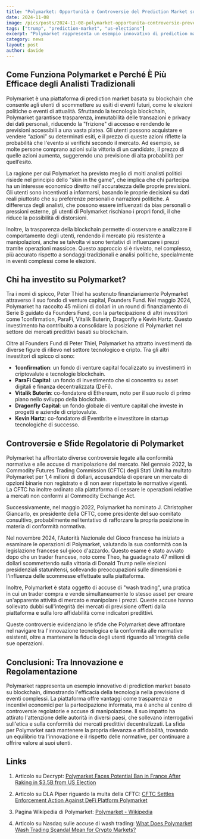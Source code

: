 ```yaml
---
title: "Polymarket: Opportunità e Controversie del Prediction Market su Blockchain che ha previsto la Vittoria di Trump"
date: 2024-11-08
image: /pics/posts/2024-11-08-polymarket-opportunita-controversie-prevede-vittoria-trump/cover.jpeg
tags: ["trump", "prediction-market", "us-elections"]
excerpt: "Polymarket rappresenta un esempio innovativo di prediction market basato su blockchain, dimostrando l'efficacia della tecnologia nella previsione di eventi complessi che in occasione delle elezioni USA ha 'funzionato' meglio di molti analisti blasonati"
category: news
layout: post
author: davide
---
```


Come Funziona Polymarket e Perché È Più Efficace degli Analisti Tradizionali
-----------


Polymarket è una piattaforma di prediction market basata su blockchain che consente agli utenti di scommettere su esiti di eventi futuri, come le elezioni politiche o eventi di attualità. Sfruttando la tecnologia blockchain, Polymarket garantisce trasparenza, immutabilità delle transazioni e privacy dei dati personali, riducendo la "frizione" di accesso e rendendo le previsioni accessibili a una vasta platea. Gli utenti possono acquistare e vendere “azioni” su determinati esiti, e il prezzo di queste azioni riflette la probabilità che l'evento si verifichi secondo il mercato. Ad esempio, se molte persone comprano azioni sulla vittoria di un candidato, il prezzo di quelle azioni aumenta, suggerendo una previsione di alta probabilità per quell’esito.

La ragione per cui Polymarket ha previsto meglio di molti analisti politici risiede nel principio dello "skin in the game", che implica che chi partecipa ha un interesse economico diretto nell'accuratezza delle proprie previsioni. Gli utenti sono incentivati a informarsi, basando le proprie decisioni su dati reali piuttosto che su preferenze personali o narrazioni politiche. A differenza degli analisti, che possono essere influenzati da bias personali o pressioni esterne, gli utenti di Polymarket rischiano i propri fondi, il che riduce la possibilità di distorsioni.

Inoltre, la trasparenza della blockchain permette di osservare e analizzare il comportamento degli utenti, rendendo il mercato più resistente a manipolazioni, anche se talvolta vi sono tentativi di influenzare i prezzi tramite operazioni massicce. Questo approccio si è rivelato, nel complesso, più accurato rispetto a sondaggi tradizionali e analisi politiche, specialmente in eventi complessi come le elezioni.


Chi ha investito su Polymarket?
-----------

Tra i nomi di spicco, Peter Thiel ha sostenuto finanziariamente Polymarket attraverso il suo fondo di venture capital, Founders Fund. Nel maggio 2024, Polymarket ha raccolto 45 milioni di dollari in un round di finanziamento di Serie B guidato da Founders Fund, con la partecipazione di altri investitori come 1confirmation, ParaFi, Vitalik Buterin, Dragonfly e Kevin Hartz.  Questo investimento ha contribuito a consolidare la posizione di Polymarket nel settore dei mercati predittivi basati su blockchain. 

Oltre al Founders Fund di Peter Thiel, Polymarket ha attratto investimenti da diverse figure di rilievo nel settore tecnologico e cripto. Tra gli altri investitori di spicco ci sono:

- **1confirmation**: un fondo di venture capital focalizzato su investimenti in criptovalute e tecnologie blockchain.
- **ParaFi Capital**: un fondo di investimento che si concentra su asset digitali e finanza decentralizzata (DeFi).
- **Vitalik Buterin**: co-fondatore di Ethereum, noto per il suo ruolo di primo piano nello sviluppo della blockchain.
- **Dragonfly Capital**: un fondo globale di venture capital che investe in progetti e aziende di criptovalute.
- **Kevin Hartz**: co-fondatore di Eventbrite e investitore in startup tecnologiche di successo.



Controversie e Sfide Regolatorie di Polymarket
-----------
Polymarket ha affrontato diverse controversie legate alla conformità normativa e alle accuse di manipolazione del mercato. Nel gennaio 2022, la Commodity Futures Trading Commission (CFTC) degli Stati Uniti ha multato Polymarket per 1,4 milioni di dollari, accusandola di operare un mercato di opzioni binarie non registrato e di non aver rispettato le normative vigenti. La CFTC ha inoltre ordinato alla piattaforma di cessare le operazioni relative a mercati non conformi al Commodity Exchange Act. 

Successivamente, nel maggio 2022, Polymarket ha nominato J. Christopher Giancarlo, ex presidente della CFTC, come presidente del suo comitato consultivo, probabilmente nel tentativo di rafforzare la propria posizione in materia di conformità normativa. 

Nel novembre 2024, l'Autorità Nazionale del Gioco francese ha iniziato a esaminare le operazioni di Polymarket, valutando la sua conformità con la legislazione francese sul gioco d'azzardo. Questo esame è stato avviato dopo che un trader francese, noto come Theo, ha guadagnato 47 milioni di dollari scommettendo sulla vittoria di Donald Trump nelle elezioni presidenziali statunitensi, sollevando preoccupazioni sulle dimensioni e l'influenza delle scommesse effettuate sulla piattaforma. 

Inoltre, Polymarket è stata oggetto di accuse di "wash trading", una pratica in cui un trader compra e vende simultaneamente lo stesso asset per creare un'apparente attività di mercato e manipolare i prezzi. Queste accuse hanno sollevato dubbi sull'integrità dei mercati di previsione offerti dalla piattaforma e sulla loro affidabilità come indicatori predittivi. 

Queste controversie evidenziano le sfide che Polymarket deve affrontare nel navigare tra l'innovazione tecnologica e la conformità alle normative esistenti, oltre a mantenere la fiducia degli utenti riguardo all'integrità delle sue operazioni. 

Conclusioni: Tra Innovazione e Regolamentazione
-----------

Polymarket rappresenta un esempio innovativo di prediction market basato su blockchain, dimostrando l'efficacia della tecnologia nella previsione di eventi complessi. La piattaforma offre vantaggi come trasparenza e incentivi economici per la partecipazione informata, ma è anche al centro di controversie regolatorie e accuse di manipolazione. Il suo impatto ha attirato l'attenzione delle autorità in diversi paesi, che sollevano interrogativi sull'etica e sulla conformità dei mercati predittivi decentralizzati. La sfida per Polymarket sarà mantenere la propria rilevanza e affidabilità, trovando un equilibrio tra l'innovazione e il rispetto delle normative, per continuare a offrire valore ai suoi utenti.

Links
----------


1. Articolo su Decrypt: [Polymarket Faces Potential Ban in France After Raking in $3.5B from US Election](https://decrypt.co/290533/polymarket-faces-potential-ban-france-3-5b-from-us-election-report?amp=1)

2. Articolo su DLA Piper riguardo la multa della CFTC: [CFTC Settles Enforcement Action Against DeFi Platform Polymarket](https://www.dlapiper.com/en/insights/publications/2022/1/cftc-settles-enforcement-action-against-defi-platform-polymarket)

3. Pagina Wikipedia di Polymarket: [Polymarket - Wikipedia](https://en.wikipedia.org/wiki/Polymarket)

4. Articolo su Nasdaq sulle accuse di wash trading: [What Does Polymarket Wash Trading Scandal Mean for Crypto Markets?](https://www.nasdaq.com/articles/what-does-polymarket-wash-trading-scandal-mean-crypto-markets) 

